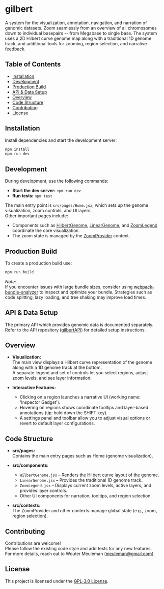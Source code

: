 # gilbert

A system for the visualization, annotation, navigation, and narration of genomic datasets.
Zoom seamlessly from an overview of all chromosomes down to individual basepairs -- from Megabase to single base.
The system uses a 2D Hilbert curve genome map along with a traditional 1D genome track, and additional tools for zooming, region selection, and narrative feedback.

## Table of Contents

- [Installation](#installation)
- [Development](#development)
- [Production Build](#production-build)
- [API & Data Setup](#api--data-setup)
- [Overview](#overview)
- [Code Structure](#code-structure)
- [Contributing](#contributing)
- [License](#license)

## Installation

Install dependencies and start the development server:

```bash
npm install
npm run dev
```

## Development

During development, use the following commands:
- **Start the dev server:** `npm run dev`
- **Run tests:** `npm test`

The main entry point is `src/pages/Home.jsx`, which sets up the genome visualization, zoom controls, and UI layers.  
Other important pages include:
- Components such as [HilbertGenome](src/components/HilbertGenome.jsx), [LinearGenome](src/components/LinearGenome.jsx), and [ZoomLegend](src/components/ZoomLegend.jsx) coordinate the core visualization.
- The zoom state is managed by the [ZoomProvider](src/contexts/ZoomProvider.jsx) context.

## Production Build

To create a production build use:

```bash
npm run build
```

*Note:*  
If you encounter issues with large bundle sizes, consider using [webpack-bundle-analyzer](https://www.npmjs.com/package/webpack-bundle-analyzer) to inspect and optimize your bundle. Strategies such as code splitting, lazy loading, and tree shaking may improve load times.

## API & Data Setup

The primary API which provides genomic data is documented separately.  
Refer to the API repository ([gilbertAPI](#)) for detailed setup instructions.

## Overview

- **Visualization:**  
  The main view displays a Hilbert curve representation of the genome along with a 1D genome track at the bottom.  
  A separate legend and set of controls let you select regions, adjust zoom levels, and see layer information.

- **Interactive Features:**  
  - Clicking on a region launches a narrative UI (working name: 'Inspector Gadget').
  - Hovering on regions shows coordinate tooltips and layer-based annotations (tip: hold down the SHIFT key).
  - A settings panel and toolbar allow you to adjust visual options or revert to default layer configurations.


## Code Structure

- **src/pages:**  
  Contains the main entry pages such as Home (genome visualization).

- **src/components:**  
  - `HilbertGenome.jsx` – Renders the Hilbert curve layout of the genome.
  - `LinearGenome.jsx` – Provides the traditional 1D genome track.
  - `ZoomLegend.jsx` – Displays current zoom levels, active layers, and provides layer controls.
  - Other UI components for narration, tooltips, and region selection.

- **src/contexts:**  
  The ZoomProvider and other contexts manage global state (e.g., zoom, region selection).

## Contributing

Contributions are welcome!  
Please follow the existing code style and add tests for any new features.  
For more details, reach out to Wouter Meuleman (meuleman@gmail.com).

## License

This project is licensed under the [GPL-3.0 License](LICENSE).

